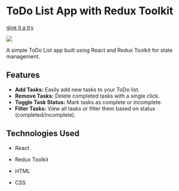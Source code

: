 # ToDo List App with Redux Toolkit
[give it a try](https://todo-list-seven-ivory.vercel.app/)

![](https://github.com/gorillamindset/TodoList/assets/138226552/7d168a62-95e6-4840-95c2-6468f02e4348)

A simple ToDo List app built using React and Redux Toolkit for state management.

## Features

- **Add Tasks:** Easily add new tasks to your ToDo list.
- **Remove Tasks:** Delete completed tasks with a single click.
- **Toggle Task Status:** Mark tasks as complete or incomplete.
- **Filter Tasks:** View all tasks or filter them based on status (completed/incomplete).

## Technologies Used

- React

- Redux Toolkit
- HTML
- CSS


